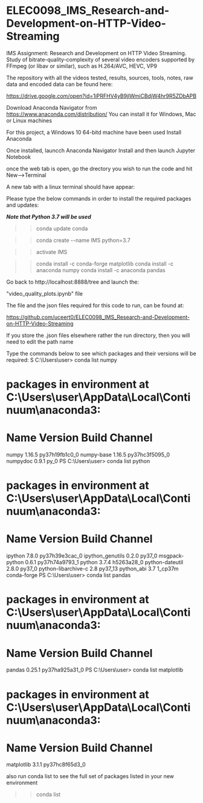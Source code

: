 # ELEC0098_IMS_Research-and-Development-on-HTTP-Video-Streaming
IMS Assignment: Research and Development on HTTP Video Streaming.  Study of bitrate-quality-complexity of several video encoders supported by FFmpeg (or libav or similar), such as H.264/AVC, HEVC, VP9

The repository with all the videos tested, results, sources, tools, notes, raw data and encoded data can be found here:

https://drive.google.com/open?id=1iPRFHV4yB9jlWmiCBdjW4hr9R5ZDbAPB

Download Anaconda Navigator from https://www.anaconda.com/distribution/
You can install it for Windows, Mac or Linux machines

For this project, a Windows 10 64-bitd machine have been used
Install Anaconda

Once installed, launcch Anaconda Navigator
Install and then launch Jupyter Notebook

once the web tab is open, go the drectory you wish to run the code and hit New-->Terminal

A new tab with a linux terminal should have appear:

Please type the below commands in order to install the required packages and updates:

***Note that Python 3.7 will be used***

>>conda update conda

>>conda create --name IMS python=3.7

>>activate IMS

>>conda install -c conda-forge matplotlib
>>conda install -c anaconda numpy
>>conda install -c anaconda pandas

Go back to http://localhost:8888/tree and launch the:

"video_quality_plots.ipynb" file 

The file and the json files required for this code to run, can be found at:


https://github.com/uceert0/ELEC0098_IMS_Research-and-Development-on-HTTP-Video-Streaming

If you store the .json files elsewhere rather the run directory, then you will need to edit the path name


Type the commands below to see which packages and their versions will be required:
S C:\Users\user> conda list numpy
# packages in environment at C:\Users\user\AppData\Local\Continuum\anaconda3:
#
# Name                    Version                   Build  Channel
numpy                     1.16.5           py37h19fb1c0_0
numpy-base                1.16.5           py37hc3f5095_0
numpydoc                  0.9.1                      py_0
PS C:\Users\user> conda list python
# packages in environment at C:\Users\user\AppData\Local\Continuum\anaconda3:
#
# Name                    Version                   Build  Channel
ipython                   7.8.0            py37h39e3cac_0
ipython_genutils          0.2.0                    py37_0
msgpack-python            0.6.1            py37h74a9793_1
python                    3.7.4                h5263a28_0
python-dateutil           2.8.0                    py37_0
python-libarchive-c       2.8                     py37_13
python_abi                3.7                     1_cp37m    conda-forge
PS C:\Users\user> conda list pandas
# packages in environment at C:\Users\user\AppData\Local\Continuum\anaconda3:
#
# Name                    Version                   Build  Channel
pandas                    0.25.1           py37ha925a31_0
PS C:\Users\user> conda list matplotlib
# packages in environment at C:\Users\user\AppData\Local\Continuum\anaconda3:
#
# Name                    Version                   Build  Channel
matplotlib                3.1.1            py37hc8f65d3_0

also run conda list to see the full set of packages listed in your new environment

>>conda list
